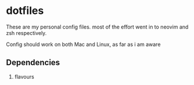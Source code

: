 # dotfiles

These are my personal config files. most of the effort went in to neovim and zsh respectively.

Config should work on both Mac and Linux, as far as i am aware

## Dependencies

1. flavours

